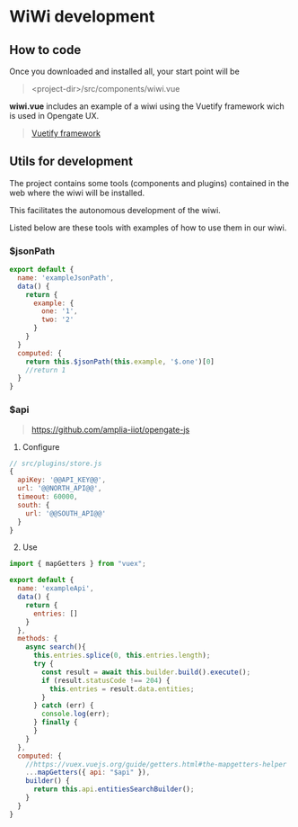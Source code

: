 
# WiWi development

## How to code

Once you downloaded and installed all, your start point will be

> \<project-dir\>/src/components/wiwi.vue

**wiwi.vue** includes an example of a wiwi using the Vuetify framework wich is used in Opengate UX.

> [Vuetify framework](https://vuetifyjs.com/)



## Utils for development

The project contains some tools (components and plugins) contained in the web where the wiwi will be installed.

This facilitates the autonomous development of the wiwi.

Listed below are these tools with examples of how to use them in our wiwi.

### $jsonPath

``` javascript
export default {
  name: 'exampleJsonPath',
  data() {
    return {
      example: {
        one: '1',
        two: '2'
      }
    }
  }
  computed: {
    return this.$jsonPath(this.example, '$.one')[0]
    //return 1
  }
}
```

### $api 

> https://github.com/amplia-iiot/opengate-js

1. Configure 

``` javascript
// src/plugins/store.js
{
  apiKey: '@@API_KEY@@',
  url: '@@NORTH_API@@',
  timeout: 60000,
  south: {
    url: '@@SOUTH_API@@'
  }
}

```

2. Use

``` javascript
import { mapGetters } from "vuex";

export default {
  name: 'exampleApi',
  data() {
    return {
      entries: []
    }
  },
  methods: {
    async search(){
      this.entries.splice(0, this.entries.length);
      try {
        const result = await this.builder.build().execute();
        if (result.statusCode !== 204) {
          this.entries = result.data.entities;
        }
      } catch (err) {
        console.log(err);
      } finally {
      }
    }
  },
  computed: {
    //https://vuex.vuejs.org/guide/getters.html#the-mapgetters-helper
    ...mapGetters({ api: "$api" }),
    builder() {
      return this.api.entitiesSearchBuilder();
    }
  }
}
```
